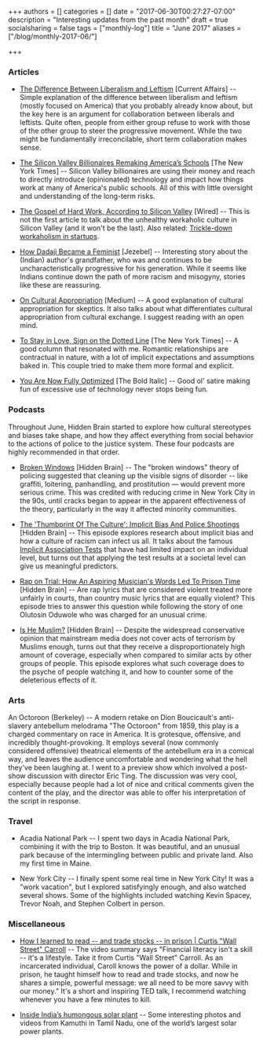 +++
authors = []
categories = []
date = "2017-06-30T00:27:27-07:00"
description = "Interesting updates from the past month"
draft = true
socialsharing = false
tags = ["monthly-log"]
title = "June 2017"
aliases = ["/blog/monthly-2017-06/"]

+++

### Articles

- [The Difference Between Liberalism and Leftism](https://www.currentaffairs.org/2017/06/the-difference-between-liberalism-and-leftism) [Current Affairs] -- Simple explanation of the difference between liberalism and leftism (mostly focused on America) that you probably already know about, but the key here is an argument for collaboration between liberals and leftists. Quite often, people from either group refuse to work with those of the other group to steer the progressive movement. While the two might be fundamentally irreconcilable, short term collaboration makes sense.

- [The Silicon Valley Billionaires Remaking America’s Schools](https://www.nytimes.com/2017/06/06/technology/tech-billionaires-education-zuckerberg-facebook-hastings.html) [The New York Times] -- Silicon Valley billionaires are using their money and reach to directly introduce (opinionated) technology and impact how things work at many of America's public schools. All of this with little oversight and understanding of the long-term risks.

- [The Gospel of Hard Work, According to Silicon Valley](https://www.wired.com/2017/06/silicon-valley-still-doesnt-care-work-life-balance/) [Wired] -- This is not the first article to talk about the unhealthy workaholic culture in Silicon Valley (and it won't be the last). Also related: [Trickle-down workaholism in startups](https://m.signalvnoise.com/trickle-down-workaholism-in-startups-a90ceac76426).

- [How Dadaji Became a Feminist](https://jezebel.com/how-dadaji-became-a-feminist-1796147906) [Jezebel] -- Interesting story about the (Indian) author's grandfather, who was and continues to be uncharacteristically progressive for his generation. While it seems like Indians continue down the path of more racism and misogyny, stories like these are reassuring.

- [On Cultural Appropriation](https://medium.com/@SycamoreRed/on-cultural-appropriation-f6a5bb1a92d0) [Medium] -- A good explanation of cultural appropriation for skeptics. It also talks about what differentiates cultural appropriation from cultural exchange. I suggest reading with an open mind.

- [To Stay in Love, Sign on the Dotted Line](https://www.nytimes.com/2017/06/23/style/modern-love-to-stay-in-love-sign-on-the-dotted-line-36-questions.html) [The New York Times] -- A good column that resonated with me. Romantic relationships are contractual in nature, with a lot of implicit expectations and assumptions baked in. This couple tried to make them more formal and explicit.

- [You Are Now Fully Optimized](https://thebolditalic.com/you-are-now-fully-optimized-716f482b17f5) [The Bold Italic] -- Good ol' satire making fun of excessive use of technology never stops being fun.

### Podcasts

Throughout June, Hidden Brain started to explore how cultural stereotypes and biases take shape, and how they affect everything from social behavior to the actions of police to the justice system. These four podcasts are highly recommended in that order.

- [Broken Windows](http://www.npr.org/2017/05/29/530192364/how-a-theory-of-crime-and-policing-was-born-and-went-terribly-wrong) [Hidden Brain] -- The "broken windows" theory of policing suggested that cleaning up the visible signs of disorder -- like graffiti, loitering, panhandling, and prostitution — would prevent more serious crime. This was credited with reducing crime in New York City in the 90s, until cracks began to appear in the apparent effectiveness of the theory, particularly in the way it affected minority communities.

- [The 'Thumbprint Of The Culture': Implicit Bias And Police Shootings](http://www.npr.org/2017/06/05/531578107/the-thumbprint-of-the-culture-implicit-bias-and-police-shootings) [Hidden Brain] -- This episode explores research about implicit bias and how a culture of racism can infect us all. It talks about the famous [Implicit Association Tests](https://implicit.harvard.edu/implicit/takeatest.html) that have had limited impact on an individual level, but turns out that applying the test results at a societal level can give us meaningful predictors.

- [Rap on Trial: How An Aspiring Musician's Words Led To Prison Time](http://www.npr.org/2017/06/12/532633692/rap-on-trial-how-an-aspiring-musicians-words-led-to-prison-time) [Hidden Brain] -- Are rap lyrics that are considered violent treated more unfairly in courts, than country music lyrics that are equally violent? This episode tries to answer this question while following the story of one Olutosin Oduwole who was charged for an unusual crime.

- [Is He Muslim?](http://www.npr.org/2017/06/19/532963059/when-is-it-terrorism-how-the-media-covers-attacks-by-muslim-perpetrators) [Hidden Brain] -- Despite the widespread conservative opinion that mainstream media does not cover acts of terrorism by Muslims enough, turns out that they receive a disproportionately high amount of coverage, especially when compared to similar acts by other groups of people. This episode explores what such coverage does to the psyche of people watching it, and how to counter some of the deleterious effects of it.

### Arts

An Octoroon (Berkeley) -- A modern retake on Dion Boucicault's anti-slavery antebellum melodrama "The Octoroon" from 1859, this play is a charged commentary on race in
America. It is grotesque, offensive, and incredibly thought-provoking.
It employs several (now commonly considered offensive) theatrical elements of the
antebellum era in a comical way, and leaves the audience uncomfortable and wondering
what the hell they've been laughing at. I went to a preview show which involved
a post-show discussion with director Eric Ting. The discussion was very cool,
especially because people had a lot of nice and critical comments given the content
of the play, and the director was able to offer his interpretation of the script
in response.

### Travel

- Acadia National Park -- I spent two days in Acadia National Park, combining it with the trip to Boston. It was beautiful, and an unusual park because of the intermingling between public and private land. Also my first time in Maine.

- New York City -- I finally spent some real time in New York City! It was a "work vacation", but I explored satisfyingly enough, and also watched several shows. Some of the highlights included watching Kevin Spacey, Trevor Noah, and Stephen Colbert in person.

### Miscellaneous

- [How I learned to read -- and trade stocks -- in prison | Curtis "Wall Street" Carroll](https://www.youtube.com/watch?v=F89eycANUrQ) -- The video summary says "Financial literacy isn't a skill -- it's a lifestyle. Take it from Curtis "Wall Street" Carroll. As an incarcerated individual, Caroll knows the power of a dollar. While in prison, he taught himself how to read and trade stocks, and now he shares a simple, powerful message: we all need to be more savvy with our money." It's a short and inspiring TED talk, I recommend watching whenever you have a few minutes to kill.

- [Inside India’s humongous solar plant](http://www.bbc.com/future/gallery/20170619-inside-indias-humungous-solar-plant) -- Some interesting photos and videos from Kamuthi in Tamil Nadu, one of the world’s largest solar power plants.